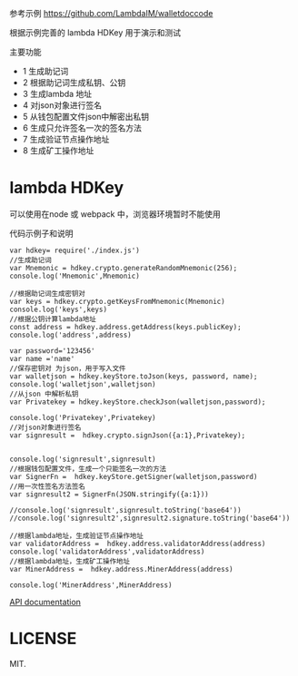 参考示例 https://github.com/LambdaIM/walletdoccode 

根据示例完善的 lambda HDKey 用于演示和测试

主要功能

* 1 生成助记词
* 2 根据助记词生成私钥、公钥
* 3 生成lambda 地址
* 4 对json对象进行签名
* 5 从钱包配置文件json中解密出私钥
* 6 生成只允许签名一次的签名方法
* 7 生成验证节点操作地址
* 8 生成矿工操作地址



# lambda HDKey
可以使用在node 或 webpack 中，浏览器环境暂时不能使用

代码示例子和说明
```
var hdkey= require('./index.js')
//生成助记词
var Mnemonic = hdkey.crypto.generateRandomMnemonic(256);
console.log('Mnemonic',Mnemonic)

//根据助记词生成密钥对
var keys = hdkey.crypto.getKeysFromMnemonic(Mnemonic)
console.log('keys',keys)
//根据公钥计算lambda地址
const address = hdkey.address.getAddress(keys.publicKey);
console.log('address',address)

var password='123456'
var name ='name'
//保存密钥对 为json，用于写入文件
var walletjson = hdkey.keyStore.toJson(keys, password, name);
console.log('walletjson',walletjson)
//从json 中解析私钥 
var Privatekey = hdkey.keyStore.checkJson(walletjson,password);

console.log('Privatekey',Privatekey)
//对json对象进行签名
var signresult =  hdkey.crypto.signJson({a:1},Privatekey);


console.log('signresult',signresult)
//根据钱包配置文件，生成一个只能签名一次的方法
var SignerFn =  hdkey.keyStore.getSigner(walletjson,password)
//用一次性签名方法签名
var signresult2 = SignerFn(JSON.stringify({a:1}))

//console.log('signresult',signresult.toString('base64'))
//console.log('signresult2',signresult2.signature.toString('base64'))

//根据lambda地址，生成验证节点操作地址
var validatorAddress =  hdkey.address.validatorAddress(address)
console.log('validatorAddress',validatorAddress)
//根据lambda地址，生成矿工操作地址
var MinerAddress =  hdkey.address.MinerAddress(address)

console.log('MinerAddress',MinerAddress)
```
[API documentation](./api.md "api")

# LICENSE

MIT.
